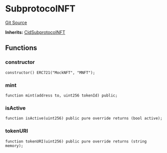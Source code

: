 # SubprotocolNFT
[Git Source](https://github.com/mkt-market/canto-identity-protocol/blob/1a16b30b450fe389c483f47dc1621b0d0fe1bd63/src/test/mock/SubprotocolNFT.sol)

**Inherits:**
[CidSubprotocolNFT](/src/CidSubprotocolNFT.sol/contract.CidSubprotocolNFT.md)


## Functions
### constructor


```solidity
constructor() ERC721("MockNFT", "MNFT");
```

### mint


```solidity
function mint(address to, uint256 tokenId) public;
```

### isActive


```solidity
function isActive(uint256) public pure override returns (bool active);
```

### tokenURI


```solidity
function tokenURI(uint256) public pure override returns (string memory);
```

